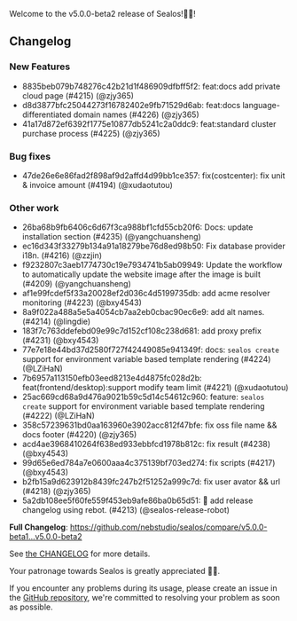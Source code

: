Welcome to the v5.0.0-beta2 release of Sealos!🎉🎉!



## Changelog
### New Features
* 8835beb079b748276c42b21d1f486909dfbff5f2: feat:docs add private cloud page (#4215) (@zjy365)
* d8d3877bfc25044273f16782402e9fb71529d6ab: feat:docs language-differentiated domain names (#4226) (@zjy365)
* 41a17d872ef6392f1775e10877db5241c2a0ddc9: feat:standard cluster purchase process (#4225) (@zjy365)
### Bug fixes
* 47de26e6e86fad2f898af9d2affd4d99bb1ce357: fix(costcenter): fix unit & invoice amount (#4194) (@xudaotutou)
### Other work
* 26ba68b9fb6406c6d67f3ca988bf1cfd55cb20f6: Docs: update installation section (#4235) (@yangchuansheng)
* ec16d343f33279b134a91a18279be76d8ed98b50: Fix database provider i18n. (#4216) (@zzjin)
* f9232807c3aeb1774730c19e7934741b5ab09949: Update the workflow to automatically update the website image after the image is built (#4209) (@yangchuansheng)
* af1e99fcdef5f33a20028ef2d036c4d5199735db: add acme resolver monitoring (#4223) (@bxy4543)
* 8a9f022a488a5e5a4054cb7aa2eb0cbac90ec6e9: add alt names. (#4214) (@lingdie)
* 183f7c763ddefebd09e99c7d152cf108c238d681: add proxy prefix (#4231) (@bxy4543)
* 77e7e18e44bd37d2580f727f42449085e941349f: docs: `sealos create` support for environment variable based template rendering (#4224) (@LZiHaN)
* 7b6957a113150efb03eed8213e4d4875fc028d2b: feat(frontend/desktop):support modify team limit (#4221) (@xudaotutou)
* 25ac669cd68a9d476a9021b59c5d14c54612c960: feature: `sealos create` support for environment variable based template rendering (#4222) (@LZiHaN)
* 358c57239631bd0aa163960e3902acc812f47bfe: fix oss file name && docs footer (#4220) (@zjy365)
* acd4ae3968410264f638ed933ebbfcd1978b812c: fix result (#4238) (@bxy4543)
* 99d65e6ed784a7e0600aaa4c375139bf703ed274: fix scripts (#4217) (@bxy4543)
* b2fb15a9d623912b8439fc247b2f51252a999c7d: fix user avator && url (#4218) (@zjy365)
* 5a2db108ee5f60fe559f453eb9afe86ba0b65d51: 🤖 add release changelog using rebot. (#4213) (@sealos-release-robot)

**Full Changelog**: https://github.com/nebstudio/sealos/compare/v5.0.0-beta1...v5.0.0-beta2

See [the CHANGELOG](https://github.com/nebstudio/sealos/blob/main/CHANGELOG/CHANGELOG.md) for more details.

Your patronage towards Sealos is greatly appreciated 🎉🎉.

If you encounter any problems during its usage, please create an issue in the [GitHub repository](https://github.com/nebstudio/sealos), we're committed to resolving your problem as soon as possible.
